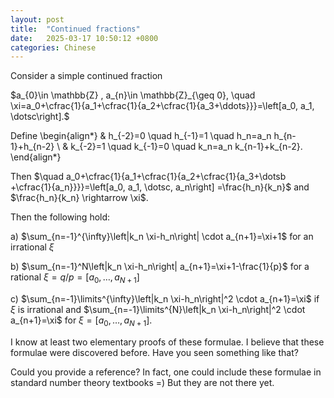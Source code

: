 ```yaml
---
layout: post
title:  "Continued fractions"
date:   2025-03-17 10:50:12 +0800
categories: Chinese
---
```



Consider a simple continued fraction

$a_{0}\in \mathbb{Z} , a_{n}\in \mathbb{Z}_{\geq 0}, 
\quad \xi=a_0+\cfrac{1}{a_1+\cfrac{1}{a_2+\cfrac{1}{a_3+\ddots}}}=\left[a_0, a_1, \dotsc\right].$

Define
\begin{align*}
& h_{-2}=0 \quad h_{-1}=1 \quad h_n=a_n h_{n-1}+h_{n-2} \\
& k_{-2}=1 \quad k_{-1}=0 \quad k_n=a_n k_{n-1}+k_{n-2}.
\end{align*}



Then $\quad a_0+\cfrac{1}{a_1+\cfrac{1}{a_2+\cfrac{1}{a_3+\dotsb +\cfrac{1}{a_n}}}}=\left[a_0, a_1, \dotsc, a_n\right] =\frac{h_n}{k_n}$ and $\frac{h_n}{k_n} \rightarrow \xi$.

Then the following hold:

 a) $\sum_{n=-1}^{\infty}\left|k_n \xi-h_n\right| \cdot a_{n+1}=\xi+1$ for an irrational $\xi$

b) $\sum_{n=-1}^N\left|k_n \xi-h_n\right| a_{n+1}=\xi+1-\frac{1}{p}$ for a rational $\xi=q/p=[a_0,\dots,a_{N+1}]$

c) $\sum_{n=-1}\limits^{\infty}\left|k_n \xi-h_n\right|^2 \cdot a_{n+1}=\xi$ if $\xi$ is irrational and  $\sum_{n=-1}\limits^{N}\left|k_n \xi-h_n\right|^2 \cdot a_{n+1}=\xi$ for $\xi=[a_0,\dots,a_{N+1}]$.
   
I know at least two elementary proofs of these formulae. I believe that these formulae were discovered before. Have you seen something like that?

Could you provide a reference? In fact, one could include these formulae in standard number theory textbooks =) But they are not there yet.
